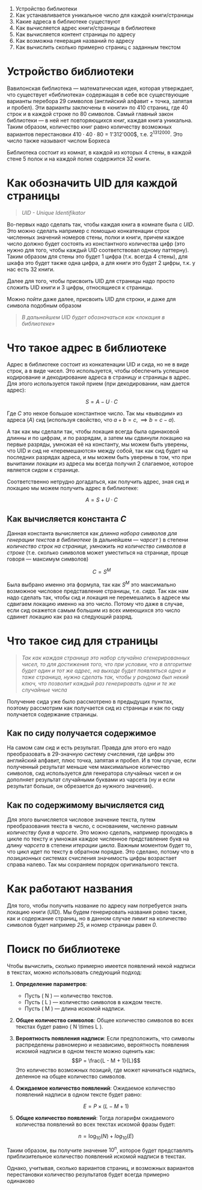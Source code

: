 1. Устройство библиотеки
2. Как устанавливается уникальное число для каждой книги/страницы
3. Какие адреса в библиотеке существуют
4. Как вычисляется адрес книги/страницы в библиотеке
5. Как вычисляется контент страницы по адресу
6. Как возможна генерация названий по адресу
7. Как вычислить сколько примерно страниц с заданным текстом

# Устройство библиотеки
Вавилонская библиотека — математическая идея, которая утверждает, что существует «библиотека» содержащая в себе все существующие варианты перебора 29 символов (английский алфавит + точка, запятая и пробел). Эти варианты заключены в «книги» по 410 страниц, где 40 строк и в каждой строке по 80 символов. Самый главный закон библиотеки — в ней нет повторяющихся книг, каждая книга уникальна. Таким образом, количество книг равно количеству возможных вариантов перестановки $410 \cdot 40 \cdot 80$ = 1'312'000$, т.е. $2^{1312000}$. Это число также называют числом Борхеса

Библиотека состоит из комнат, в каждой из которых 4 стены, в каждой стене 5 полок и на каждой полке содержится 32 книги.

# Как обозначить UID для каждой страницы
> *UID - Unique Identifikator*

Во-первых надо сделать так, чтобы каждая книга в комнате была с *UID*. Это можно сделать например с помощью конкатенации строк численных значений номеров стены, полки и книги, причем каждое число должно будет состоять из константного количества цифр (это нужно для того, чтобы каждый UID соответствовал одному паттерну). Таким образом для стены это будет 1 цифра (т.к. всегда 4 стены), для шкафа это будет также одна цифра, а для книги это будет 2 цифры, т.к. у нас есть 32 книги.

Далее для того, чтобы присвоить UID для страницы надо просто сложить UID книги и 3 цифры, относящиеся к страницы.

Можно пойти даже далее, присвоить UID для строки, и даже для символа подобным образом

> *В дальнейшем UID будет обозначаться как «локация в библиотеке»*
# Что такое адрес в библиотеке
Адрес в библиотеке состоит из конкатенации UID и сида, но не в виде строк, а в виде чисел. Это используется, чтобы обеспечить успешное кодирование и декодирование адреса в страницу и страницы в адрес. Для этого используется такой прием (при декодировании, нам дается адрес):

$$S = A - U \cdot C$$

Где *C* это некое большое константное число. Так мы «выводим» из адреса (*A*) сид (используя свойство, что $a + b = c, \implies b = c - a$).

А так как мы сделали так, чтобы локация всегда была одинаковой длинны и по цифрам, и по разрядам, а затем мы сдвинули локацию на первые разряды, умножая её на константу, мы можем быть уверены, что UID и сид не «перемешаются» между собой, так как сид будет на последних разрядах адреса, и мы можем быть уверены в том, что при вычитании локации из адреса мы всегда получил 2 слагаемое, которое является сидом к странице.

Соответственно нетрудно догадаться, как получить адрес, зная сид и локацию мы можем получить адрес в библиотеке:

$$A = S + U \cdot C$$

## Как вычисляется константа *C*

Данная константа вычисляется как *длинна набора символов для генерации текстов в библиотеке* (в дальнейшем — *чарсет* ) в степени *количество строк на странице, умножить на количество символов в строке* (т.е. сколько символов может уместиться на странице, проще говоря — максимум символов)

$$C = S^{M}$$

Была выбрано именно эта формула, так как $S^M$ это максимально возможное числовое представление страницы, т.е. *сида*. Так как нам надо сделать так, чтобы сид и локация не перемешались в адресе мы сдвигаем локацию именно на это число. Потому что даже в случае, если сид окажется самым большим из всех имеющихся это число сдвинет локацию как раз на следующий разряд.
# Что такое сид для страницы

> *Так как каждая страница это набор случайно сгенерированных чисел, то для достижения того, что при условии, что в алгоритме будет один и тот же адрес, на выходе будет появляться одна и таже страница, нужно сделать так, чтобы у рандома был некий ключ, что позволит каждый раз генерировать одни и те же случайные числа*

Получение сида уже было рассмотрено в предыдущих пунктах, поэтому рассмотрим как получается сид из страницы и как по сиду получается содержание страницы.

## Как по сиду получается содержимое
На самом сам *сид* и есть результат. Правда для этого его надо преобразовать в 29-значную систему счисления, где цифры это английский алфавит, плюс точка, запятая и пробел. И в том случае, если полученный результат меньше чем максимальное количество символов, сид используется для генератора случайных чисел и он дополняет результат случайными буквами из чарсета (ну и если результат больше, он обрезается до нужного значения).
## Как по содержимому вычисляется сид
Для этого вычисляется числовое значение текста, путем преобразования текста в число, с основанием, численно равным *количеству букв в чарсете*. Это можно сделать, например проходясь в цикле по тексту и умножая каждое численное представление букв на *длину чарсета* в степени *итерации цикла*. Важным моментом будет то, что цикл идет по тексту в обратном порядке. Это сделано, потому что в *позиционных* системах счисления значимость цифры возрастает справа налево. Так мы сохраняем порядок оригинального текста.

# Как работают названия

Для того, чтобы получить название по адресу нам потребуется знать локацию книги (UID). Мы будем генерировать названия ровно также, как и содержание страниц, но в данном случае лимит на количество символов будет например *25*, и номер страницы равен *0*.

# Поиск по библиотеке
Чтобы вычислить, сколько примерно имеется появлений некой надписи в текстах, можно использовать следующий подход:

1. **Определение параметров**:
   - Пусть \( N \) — количество текстов.
   - Пусть \( L \) — количество символов в каждом тексте.
   - Пусть \( M \) — длина искомой надписи.

2. **Общее количество символов**:
   Общее количество символов во всех текстах будет равно \( N \times L \).

3. **Вероятность появления надписи**:
   Если предположить, что символы распределены равномерно и независимо, вероятность появления искомой надписи в одном тексте можно оценить как:
   $$P = \frac{L - M + 1}{L}$$
   Это количество возможных позиций, где может начинаться надпись, деленное на общее количество символов.

4. **Ожидаемое количество появлений**:
   Ожидаемое количество появлений надписи в одном тексте будет равно:
   
   $$E = P \times (L - M + 1)$$

5. **Общее количество появлений**:
   Тогда логарифм ожидаемого количества появлений во всех текстах искомой фразы будет:
   
   $$n = \log_{10}(N) + log_{10}(E)$$

Таким образом, вы получите значение $10^n$, которое будет представлять приблизительное количество появлений искомой надписи в текстах.

Однако, учитывая, сколько вариантов страниц, и возможных вариантов перестановки количество результатов будет всегда примерно одинаково